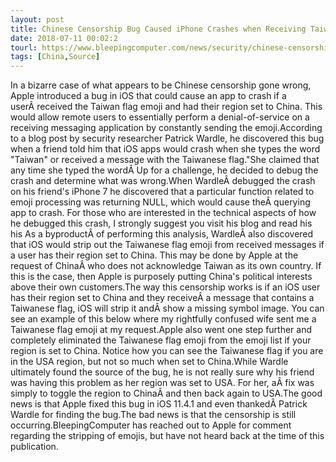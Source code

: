 ```yaml
---
layout: post
title: Chinese Censorship Bug Caused iPhone Crashes when Receiving Taiwan Flag Emoji
date: 2018-07-11 00:02:2
tourl: https://www.bleepingcomputer.com/news/security/chinese-censorship-bug-caused-iphone-crashes-when-receiving-taiwan-flag-emoji/
tags: [China,Source]
---
```

In a bizarre case of what appears to be Chinese censorship gone wrong, Apple introduced a bug in iOS that could cause an app to crash if a userÂ received the Taiwan flag emoji and had their region set to China. This would allow remote users to essentially perform a denial-of-service on a receiving messaging application by constantly sending the emoji.According to a blog post by security researcher Patrick Wardle, he discovered this bug when a friend told him that iOS apps would crash when she types the word "Taiwan" or received a message with the Taiwanese flag."She claimed that any time she typed the wordÂ Up for a challenge, he decided to debug the crash and determine what was wrong.When WardleÂ debugged the crash on his friend's iPhone 7 he discovered that a particular function related to emoji processing was returning NULL, which would cause theÂ querying app to crash. For those who are interested in the technical aspects of how he debugged this crash, I strongly suggest you visit his blog and read his his As a byproductÂ of performing this analysis, WardleÂ also discovered that iOS would strip out the Taiwanese flag emoji from received messages if a user has their region set to China. This may be done by Apple at the request of ChinaÂ who does not acknowledge Taiwan as its own country. If this is the case, then Apple is purposely putting China's political interests above their own customers.The way this censorship works is if an iOS user has their region set to China and they receiveÂ a message that contains a Taiwanese flag, iOS will strip it andÂ show a missing symbol image. You can see an example of this below where my rightfully confused wife sent me a Taiwanese flag emoji at my request.Apple also went one step further and completely eliminated the Taiwanese flag emoji from the emoji list if your region is set to China. Notice how you can see the Taiwanese flag if you are in the USA region, but not so much when set to China.While Wardle ultimately found the source of the bug, he is not really sure why his friend was having this problem as her region was set to USA. For her, aÂ fix was simply to toggle the region to ChinaÂ and then back again to USA.The good news is that Apple fixed this bug in iOS 11.4.1 and even thankedÂ Patrick Wardle for finding the bug.The bad news is that the censorship is still occurring.BleepingComputer has reached out to Apple for comment regarding the stripping of emojis, but have not heard back at the time of this publication.